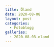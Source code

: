 ```yaml
---
title: Öland
date: 2020-08-08
layout: post
categories:
  - Fotoblogg
galleries:
  - 2020-08-08-oland
---
```

